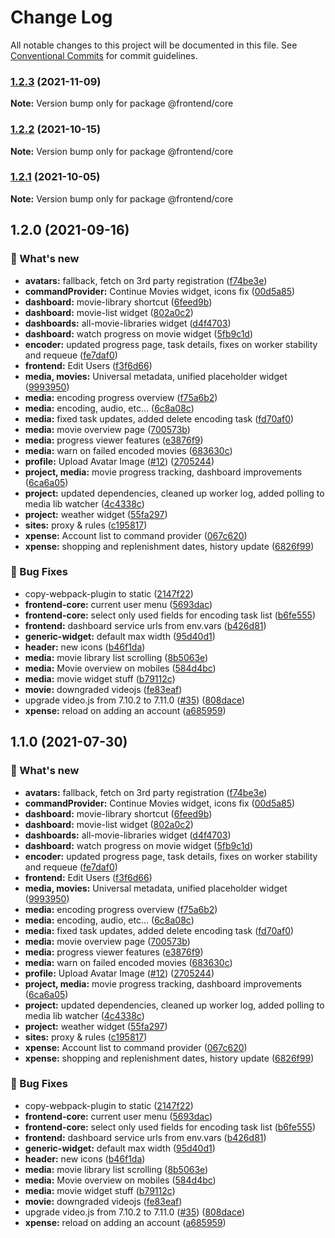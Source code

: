 # Change Log

All notable changes to this project will be documented in this file.
See [Conventional Commits](https://conventionalcommits.org) for commit guidelines.

### [1.2.3](https://github.com/furystack/multiverse/compare/@frontend/core@1.2.2...@frontend/core@1.2.3) (2021-11-09)

**Note:** Version bump only for package @frontend/core






### [1.2.2](https://github.com/furystack/multiverse/compare/@frontend/core@1.2.1...@frontend/core@1.2.2) (2021-10-15)

**Note:** Version bump only for package @frontend/core






### [1.2.1](https://github.com/furystack/multiverse/compare/@frontend/core@1.2.0...@frontend/core@1.2.1) (2021-10-05)

**Note:** Version bump only for package @frontend/core






## 1.2.0 (2021-09-16)


### 🚀 What's new

* **avatars:** fallback, fetch on 3rd party registration ([f74be3e](https://github.com/furystack/multiverse/commit/f74be3e57e2dbefef7abd5cb1383d5336a73e652))
* **commandProvider:** Continue Movies widget, icons fix ([00d5a85](https://github.com/furystack/multiverse/commit/00d5a85fb0d8fbd1b98626537c56b0de3baff2cb))
* **dashboard:** movie-library shortcut ([6feed9b](https://github.com/furystack/multiverse/commit/6feed9b8abfb95bed54cc30675d947265b1dafd6))
* **dashboard:** movie-list widget ([802a0c2](https://github.com/furystack/multiverse/commit/802a0c2cd456ff4c68c16b425055c1e507eecc49))
* **dashboards:** all-movie-libraries widget ([d4f4703](https://github.com/furystack/multiverse/commit/d4f47033e135739c6890c622300e0704c215793a))
* **dashboard:** watch progress on movie widget ([5fb9c1d](https://github.com/furystack/multiverse/commit/5fb9c1d311d4c56685cbc1fa7463942222dfc29b))
* **encoder:** updated progress page, task details, fixes on worker stability and requeue ([fe7daf0](https://github.com/furystack/multiverse/commit/fe7daf02be7a0f3d77a54c6673d2f8ea06d04fa6))
* **frontend:** Edit Users ([f3f6d66](https://github.com/furystack/multiverse/commit/f3f6d662a619a53c4915a466e092545b2c4ac360))
* **media, movies:** Universal metadata, unified placeholder widget ([9993950](https://github.com/furystack/multiverse/commit/999395099092d7eac4268023d537b9024f15c713))
* **media:** encoding progress overview ([f75a6b2](https://github.com/furystack/multiverse/commit/f75a6b2f5795104fa87e5cf87c107ae618d46d97))
* **media:** encoding, audio, etc... ([6c8a08c](https://github.com/furystack/multiverse/commit/6c8a08c3784ab2d4f8a001c38246933f75cca57b))
* **media:** fixed task updates, added delete encoding task ([fd70af0](https://github.com/furystack/multiverse/commit/fd70af04b0f4e5454fb8915c6c8eabe4248a77ff))
* **media:** movie overview page ([700573b](https://github.com/furystack/multiverse/commit/700573bd363f2c187fd46ef23aae256cafd2ea72))
* **media:** progress viewer features ([e3876f9](https://github.com/furystack/multiverse/commit/e3876f925dd4ad28ddeb6f2cf728294e128b1100))
* **media:** warn on failed encoded movies ([683630c](https://github.com/furystack/multiverse/commit/683630c9a4fdf3f0e8bfe5addd63d913eaf8d908))
* **profile:** Upload Avatar Image ([#12](https://github.com/furystack/multiverse/issues/12)) ([2705244](https://github.com/furystack/multiverse/commit/2705244f3670f46f2529adc61156c8593e14fd6a))
* **project, media:** movie progress tracking, dashboard improvements ([6ca6a05](https://github.com/furystack/multiverse/commit/6ca6a053ff85d653dc7219d1ec0ca08a95a06769))
* **project:** updated dependencies, cleaned up worker log, added polling to media lib watcher ([4c4338c](https://github.com/furystack/multiverse/commit/4c4338c6792e5ccf4f0f7a4602df4009a1a46184))
* **project:** weather widget ([55fa297](https://github.com/furystack/multiverse/commit/55fa2976eded93ced4980f17b349ad062586cb2a))
* **sites:** proxy & rules ([c195817](https://github.com/furystack/multiverse/commit/c19581720f8c411466d9eed564d082fd99516047))
* **xpense:** Account list to command provider ([067c620](https://github.com/furystack/multiverse/commit/067c6200c5dfe7065f8f9cdf081fa2231e3503d1))
* **xpense:** shopping and replenishment dates, history update ([6826f99](https://github.com/furystack/multiverse/commit/6826f992a0b2ff166edf1ac845904d6728770edf))


### 🐛 Bug Fixes

* copy-webpack-plugin to static ([2147f22](https://github.com/furystack/multiverse/commit/2147f22512fa64c2aeb3cf96c334ca926e6582ea))
* **frontend-core:** current user menu ([5693dac](https://github.com/furystack/multiverse/commit/5693dac1ffe1366225b195c919f9279e0c9d46c0))
* **frontend-core:** select only used fields for encoding task list ([b6fe555](https://github.com/furystack/multiverse/commit/b6fe55573d1d6596d15e5a018dd99dca8620761f))
* **frontend:** dashboard service urls from env.vars ([b426d81](https://github.com/furystack/multiverse/commit/b426d81fd09b101e7125a5af5df4e52fe99b176d))
* **generic-widget:** default max width ([95d40d1](https://github.com/furystack/multiverse/commit/95d40d19cec90674edd3f415c6a0a18355a50c6c))
* **header:** new icons ([b46f1da](https://github.com/furystack/multiverse/commit/b46f1da930a0d67d0638cf83890c06d4e7c1c7a0))
* **media:** movie library list scrolling ([8b5063e](https://github.com/furystack/multiverse/commit/8b5063e653e2bc6f5f5117e6f1e476bb18fb977c))
* **media:** Movie overview on mobiles ([584d4bc](https://github.com/furystack/multiverse/commit/584d4bc5a726cb3e14a9569563bdce14295b9ed4))
* **media:** movie widget stuff ([b79112c](https://github.com/furystack/multiverse/commit/b79112c6eed3c392b78816e42a3e4e9027c0b509))
* **movie:** downgraded videojs ([fe83eaf](https://github.com/furystack/multiverse/commit/fe83eaf5bb8df2f5f1ef50c1bb710653a9e52361))
* upgrade video.js from 7.10.2 to 7.11.0 ([#35](https://github.com/furystack/multiverse/issues/35)) ([808dace](https://github.com/furystack/multiverse/commit/808dacee0eeb6873b4d5c6cfa87f705d0bdd3b05))
* **xpense:** reload on adding an account ([a685959](https://github.com/furystack/multiverse/commit/a68595942d08659e469f5ed6198ca597bb42cd9a))




## 1.1.0 (2021-07-30)


### 🚀 What's new

* **avatars:** fallback, fetch on 3rd party registration ([f74be3e](https://github.com/furystack/multiverse/commit/f74be3e57e2dbefef7abd5cb1383d5336a73e652))
* **commandProvider:** Continue Movies widget, icons fix ([00d5a85](https://github.com/furystack/multiverse/commit/00d5a85fb0d8fbd1b98626537c56b0de3baff2cb))
* **dashboard:** movie-library shortcut ([6feed9b](https://github.com/furystack/multiverse/commit/6feed9b8abfb95bed54cc30675d947265b1dafd6))
* **dashboard:** movie-list widget ([802a0c2](https://github.com/furystack/multiverse/commit/802a0c2cd456ff4c68c16b425055c1e507eecc49))
* **dashboards:** all-movie-libraries widget ([d4f4703](https://github.com/furystack/multiverse/commit/d4f47033e135739c6890c622300e0704c215793a))
* **dashboard:** watch progress on movie widget ([5fb9c1d](https://github.com/furystack/multiverse/commit/5fb9c1d311d4c56685cbc1fa7463942222dfc29b))
* **encoder:** updated progress page, task details, fixes on worker stability and requeue ([fe7daf0](https://github.com/furystack/multiverse/commit/fe7daf02be7a0f3d77a54c6673d2f8ea06d04fa6))
* **frontend:** Edit Users ([f3f6d66](https://github.com/furystack/multiverse/commit/f3f6d662a619a53c4915a466e092545b2c4ac360))
* **media, movies:** Universal metadata, unified placeholder widget ([9993950](https://github.com/furystack/multiverse/commit/999395099092d7eac4268023d537b9024f15c713))
* **media:** encoding progress overview ([f75a6b2](https://github.com/furystack/multiverse/commit/f75a6b2f5795104fa87e5cf87c107ae618d46d97))
* **media:** encoding, audio, etc... ([6c8a08c](https://github.com/furystack/multiverse/commit/6c8a08c3784ab2d4f8a001c38246933f75cca57b))
* **media:** fixed task updates, added delete encoding task ([fd70af0](https://github.com/furystack/multiverse/commit/fd70af04b0f4e5454fb8915c6c8eabe4248a77ff))
* **media:** movie overview page ([700573b](https://github.com/furystack/multiverse/commit/700573bd363f2c187fd46ef23aae256cafd2ea72))
* **media:** progress viewer features ([e3876f9](https://github.com/furystack/multiverse/commit/e3876f925dd4ad28ddeb6f2cf728294e128b1100))
* **media:** warn on failed encoded movies ([683630c](https://github.com/furystack/multiverse/commit/683630c9a4fdf3f0e8bfe5addd63d913eaf8d908))
* **profile:** Upload Avatar Image ([#12](https://github.com/furystack/multiverse/issues/12)) ([2705244](https://github.com/furystack/multiverse/commit/2705244f3670f46f2529adc61156c8593e14fd6a))
* **project, media:** movie progress tracking, dashboard improvements ([6ca6a05](https://github.com/furystack/multiverse/commit/6ca6a053ff85d653dc7219d1ec0ca08a95a06769))
* **project:** updated dependencies, cleaned up worker log, added polling to media lib watcher ([4c4338c](https://github.com/furystack/multiverse/commit/4c4338c6792e5ccf4f0f7a4602df4009a1a46184))
* **project:** weather widget ([55fa297](https://github.com/furystack/multiverse/commit/55fa2976eded93ced4980f17b349ad062586cb2a))
* **sites:** proxy & rules ([c195817](https://github.com/furystack/multiverse/commit/c19581720f8c411466d9eed564d082fd99516047))
* **xpense:** Account list to command provider ([067c620](https://github.com/furystack/multiverse/commit/067c6200c5dfe7065f8f9cdf081fa2231e3503d1))
* **xpense:** shopping and replenishment dates, history update ([6826f99](https://github.com/furystack/multiverse/commit/6826f992a0b2ff166edf1ac845904d6728770edf))


### 🐛 Bug Fixes

* copy-webpack-plugin to static ([2147f22](https://github.com/furystack/multiverse/commit/2147f22512fa64c2aeb3cf96c334ca926e6582ea))
* **frontend-core:** current user menu ([5693dac](https://github.com/furystack/multiverse/commit/5693dac1ffe1366225b195c919f9279e0c9d46c0))
* **frontend-core:** select only used fields for encoding task list ([b6fe555](https://github.com/furystack/multiverse/commit/b6fe55573d1d6596d15e5a018dd99dca8620761f))
* **frontend:** dashboard service urls from env.vars ([b426d81](https://github.com/furystack/multiverse/commit/b426d81fd09b101e7125a5af5df4e52fe99b176d))
* **generic-widget:** default max width ([95d40d1](https://github.com/furystack/multiverse/commit/95d40d19cec90674edd3f415c6a0a18355a50c6c))
* **header:** new icons ([b46f1da](https://github.com/furystack/multiverse/commit/b46f1da930a0d67d0638cf83890c06d4e7c1c7a0))
* **media:** movie library list scrolling ([8b5063e](https://github.com/furystack/multiverse/commit/8b5063e653e2bc6f5f5117e6f1e476bb18fb977c))
* **media:** Movie overview on mobiles ([584d4bc](https://github.com/furystack/multiverse/commit/584d4bc5a726cb3e14a9569563bdce14295b9ed4))
* **media:** movie widget stuff ([b79112c](https://github.com/furystack/multiverse/commit/b79112c6eed3c392b78816e42a3e4e9027c0b509))
* **movie:** downgraded videojs ([fe83eaf](https://github.com/furystack/multiverse/commit/fe83eaf5bb8df2f5f1ef50c1bb710653a9e52361))
* upgrade video.js from 7.10.2 to 7.11.0 ([#35](https://github.com/furystack/multiverse/issues/35)) ([808dace](https://github.com/furystack/multiverse/commit/808dacee0eeb6873b4d5c6cfa87f705d0bdd3b05))
* **xpense:** reload on adding an account ([a685959](https://github.com/furystack/multiverse/commit/a68595942d08659e469f5ed6198ca597bb42cd9a))
